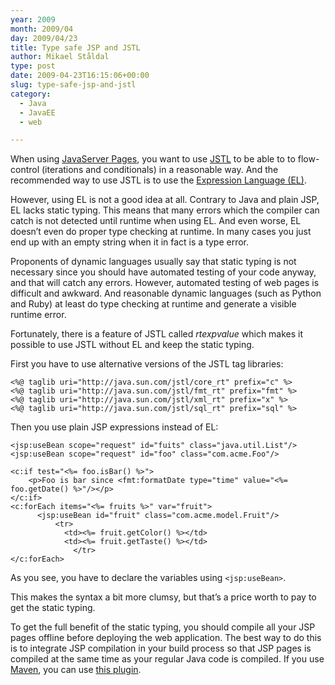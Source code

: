 ```yaml
---
year: 2009
month: 2009/04
day: 2009/04/23
title: Type safe JSP and JSTL
author: Mikael Ståldal
type: post
date: 2009-04-23T16:15:06+00:00
slug: type-safe-jsp-and-jstl
category:
  - Java
  - JavaEE
  - web

---
```

When using [JavaServer Pages][1], you want to use [JSTL][2] to be able to to flow-control (iterations and conditionals) in a reasonable way. And the recommended way to use JSTL is to use the [Expression Language (EL)][3].

However, using EL is not a good idea at all. Contrary to Java and plain JSP, EL lacks static typing. This means that many errors which the compiler can catch is not detected until runtime when using EL. And even worse, EL doesn&#8217;t even do proper type checking at runtime. In many cases you just end up with an empty string when it in fact is a type error.

Proponents of dynamic languages usually say that static typing is not necessary since you should have automated testing of your code anyway, and that will catch any errors. However, automated testing of web pages is difficult and awkward. And reasonable dynamic languages (such as Python and Ruby) at least do type checking at runtime and generate a visible runtime error.

Fortunately, there is a feature of JSTL called <cite>rtexpvalue</cite> which makes it possible to use JSTL without EL and keep the static typing.

First you have to use alternative versions of the JSTL tag libraries:

```
<%@ taglib uri="http://java.sun.com/jstl/core_rt" prefix="c" %>
<%@ taglib uri="http://java.sun.com/jstl/fmt_rt" prefix="fmt" %>
<%@ taglib uri="http://java.sun.com/jstl/xml_rt" prefix="x" %>
<%@ taglib uri="http://java.sun.com/jstl/sql_rt" prefix="sql" %>

```

Then you use plain JSP expressions instead of EL:

```
<jsp:useBean scope="request" id="fuits" class="java.util.List"/>
<jsp:useBean scope="request" id="foo" class="com.acme.Foo"/>

<c:if test="<%= foo.isBar() %>">
	<p>Foo is bar since <fmt:formatDate type="time" value="<%= foo.getDate() %>"/></p>
</c:if>
<c:forEach items="<%= fruits %>" var="fruit">
	  <jsp:useBean id="fruit" class="com.acme.model.Fruit"/>
	      <tr>
	        <td><%= fruit.getColor() %></td>
	        <td><%= fruit.getTaste() %></td>
              </tr>
</c:forEach>

```

As you see, you have to declare the variables using `<jsp:useBean>`. 

This makes the syntax a bit more clumsy, but that&#8217;s a price worth to pay to get the static typing.

To get the full benefit of the static typing, you should compile all your JSP pages offline before deploying the web application. The best way to do this is to integrate JSP compilation in your build process so that JSP pages is compiled at the same time as your regular Java code is compiled. If you use [Maven][4], you can use [this plugin][5].

 [1]: http://java.sun.com/products/jsp/
 [2]: http://java.sun.com/products/jsp/jstl/
 [3]: http://java.sun.com/products/jsp/reference/techart/unifiedEL.html
 [4]: http://maven.apache.org/
 [5]: http://mojo.codehaus.org/jspc-maven-plugin/